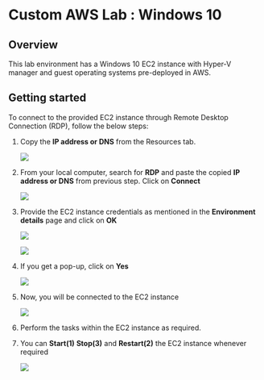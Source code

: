 # Custom AWS Lab : Windows 10	

## Overview
This lab environment has a Windows 10 EC2 instance with Hyper-V manager and guest operating systems pre-deployed in AWS.

## Getting started

To connect to the provided EC2 instance through Remote Desktop Connection (RDP), follow the below steps:

1. Copy the **IP address or DNS** from the Resources tab.

   ![](images/DNS-copy.png)

3. From your local computer, search for **RDP** and paste the copied **IP address or DNS** from previous step. Click on **Connect**

    ![](images/RDP.png)

4. Provide the EC2 instance credentials as mentioned in the **Environment details** page and click on **OK**

    ![](images/vmcreds.png)

    ![](images/vm-credsconsole.png)

5. If you get a pop-up, click on **Yes**

    ![](images/popup.png)

6. Now, you will be connected to the EC2 instance

   ![](images/ec2-ui.png)

7. Perform the tasks within the EC2 instance as required.

8. You can **Start(1)** **Stop(3)** and **Restart(2)** the EC2 instance whenever required

   ![](images/resourcestab.png)
